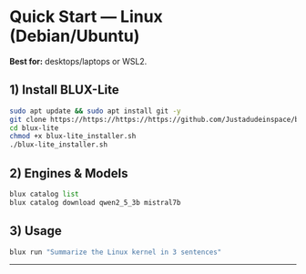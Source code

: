 # Quick Start — Linux (Debian/Ubuntu)

**Best for:** desktops/laptops or WSL2.  

## 1) Install BLUX-Lite
```bash
sudo apt update && sudo apt install git -y
git clone https://https://https://https://github.com/Justadudeinspace/blux-lite
cd blux-lite
chmod +x blux-lite_installer.sh
./blux-lite_installer.sh
```

## 2) Engines & Models
```python
blux catalog list
blux catalog download qwen2_5_3b mistral7b
```

## 3) Usage
```python
blux run "Summarize the Linux kernel in 3 sentences"
```

---